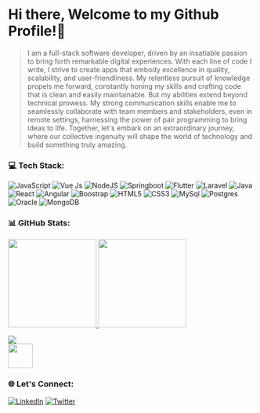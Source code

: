 # Hi there, Welcome to my Github Profile!👋
> I am a full-stack software developer, driven by an insatiable passion to bring forth remarkable digital experiences. With each line of code I write, I strive to create apps that embody excellence in quality, scalability, and user-friendliness. My relentless pursuit of knowledge propels me forward, constantly honing my skills and crafting code that is clean and easily maintainable. But my abilities extend beyond technical prowess. My strong communication skills enable me to seamlessly collaborate with team members and stakeholders, even in remote settings, harnessing the power of pair programming to bring ideas to life. Together, let's embark on an extraordinary journey, where our collective ingenuity will shape the world of technology and build something truly amazing.


### 💻 Tech Stack:
![JavaScript](https://img.shields.io/badge/javascript-%23323330.svg?style=flat&logo=javascript&logoColor=%23F7DF1E) ![Vue Js](https://img.shields.io/badge/vue.js-6DA55F?style=flat&logo=vue.js&logoColor=white) ![NodeJS](https://img.shields.io/badge/node.js-6DA55F?style=flat&logo=node.js&logoColor=white) ![Springboot](https://img.shields.io/badge/springboot-6DA55F?style=flat&logo=springboot&logoColor=white) ![Flutter](https://img.shields.io/badge/flutter-%231572B6.svg?style=flat&logo=flutter&logoColor=white) ![Laravel](https://img.shields.io/badge/laravel-%23DD0031.svg?style=flat&logo=laravel&logoColor=white) ![Java](https://img.shields.io/badge/java-%231572B6.svg?style=flat&logo=java&logoColor=%2361DAFB) ![React](https://img.shields.io/badge/react-%2320232a.svg?style=flat&logo=react&logoColor=%2361DAFB) ![Angular](https://img.shields.io/badge/angular-%23DD0031.svg?style=flat&logo=angular&logoColor=white) ![Boostrap](https://img.shields.io/badge/boostrap-%231572B6.svg?style=flat&logo=bootstrap&logoColor=white) ![HTML5](https://img.shields.io/badge/html5-%23E34F26.svg?style=flat&logo=html5&logoColor=white) ![CSS3](https://img.shields.io/badge/css3-%231572B6.svg?style=flat&logo=css3&logoColor=white) ![MySql](https://img.shields.io/badge/mysql-%23316192.svg?style=flat&logo=mysql&logoColor=white) ![Postgres](https://img.shields.io/badge/postgres-%23316192.svg?style=flat&logo=postgresql&logoColor=white) ![Oracle](https://img.shields.io/badge/oracle-%23DD0031.svg?style=flat&logo=oracle&logoColor=white) ![MongoDB](https://img.shields.io/badge/MongoDB-%234ea94b.svg?style=flat&logo=mongodb&logoColor=white)

### 📊 GitHub Stats:
<a href="https://github.com/masumba">
  <img height="180em" src="https://github-readme-stats-eight-theta.vercel.app/api?username=masumba&show_icons=true&theme=chartreuse-dark&count_private=true&hide_border=true" />
  <img height="180em" src="https://github-readme-stats-eight-theta.vercel.app/api/top-langs/?username=masumba&layout=compact&langs_count=10&hide=html&theme=chartreuse-dark&hide_border=true" />
</a>

![](https://github-readme-streak-stats.herokuapp.com/?user=masumba&theme=merko&hide_border=true)<br/>
<img height="50em" src="https://komarev.com/ghpvc/?username=masumba&label=Profile%20views&color=0e75b6&style=flat"/>

### 🌐 Let's Connect:
[![LinkedIn](https://img.shields.io/badge/LinkedIn-%230077B5.svg?logo=linkedin&logoColor=white)](https://linkedin.com/in/masumba-kayombo-a43a46159) [![Twitter](https://img.shields.io/badge/Twitter-%231DA1F2.svg?logo=Twitter&logoColor=white)](https://twitter.com/masumba_k)

